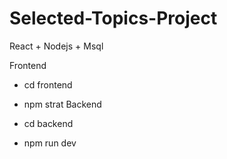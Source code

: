 # Selected-Topics-Project
React + Nodejs + Msql

 Frontend
 
  - cd frontend
  - npm strat
 Backend
 
  - cd backend
  - npm run dev
